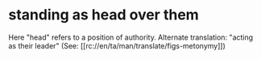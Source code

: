# standing as head over them

Here "head" refers to a position of authority. Alternate translation: "acting as their leader" (See: [[rc://en/ta/man/translate/figs-metonymy]])

